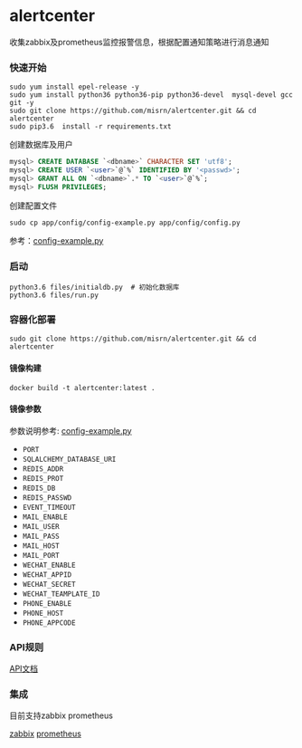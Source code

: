 # **alertcenter**

收集zabbix及prometheus监控报警信息，根据配置通知策略进行消息通知


### 快速开始

  ```shell
sudo yum install epel-release -y  
sudo yum install python36 python36-pip python36-devel  mysql-devel gcc git -y
sudo git clone https://github.com/misrn/alertcenter.git && cd alertcenter
sudo pip3.6  install -r requirements.txt
  ```
创建数据库及用户

  ```sql
mysql> CREATE DATABASE `<dbname>` CHARACTER SET 'utf8';  
mysql> CREATE USER `<user>`@`%` IDENTIFIED BY '<passwd>';  
mysql> GRANT ALL ON `<dbname>`.* TO `<user>`@`%`;  
mysql> FLUSH PRIVILEGES;
  ```

创建配置文件  
  ```shell
sudo cp app/config/config-example.py app/config/config.py  
  ```

参考：[config-example.py](<https://github.com/misrn/alertcenter/blob/master/files/app/config/config-example.py>)

### 启动

```shell
python3.6 files/initialdb.py  # 初始化数据库  
python3.6 files/run.py 
```

### 容器化部署
  ```shell
sudo git clone https://github.com/misrn/alertcenter.git && cd alertcenter
  ```
#### 镜像构建  

    docker build -t alertcenter:latest .
#### 镜像参数
参数说明参考: [config-example.py](<https://github.com/misrn/alertcenter/blob/master/files/app/config/config-example.py>)
- `PORT`
- `SQLALCHEMY_DATABASE_URI`
- `REDIS_ADDR`
- `REDIS_PROT`
- `REDIS_DB`
- `REDIS_PASSWD`
- `EVENT_TIMEOUT`
- `MAIL_ENABLE`
- `MAIL_USER`
- `MAIL_PASS`
- `MAIL_HOST`
- `MAIL_PORT`
- `WECHAT_ENABLE`
- `WECHAT_APPID`
- `WECHAT_SECRET`
- `WECHAT_TEAMPLATE_ID`
- `PHONE_ENABLE`
- `PHONE_HOST`
- `PHONE_APPCODE`

### API规则

[API文档](<https://github.com/misrn/alertcenter/blob/master/doc/api.md>)

### 集成
目前支持zabbix prometheus

[zabbix](<https://github.com/misrn/alertcenter/blob/master/doc/zabbix.md>) [prometheus](<https://github.com/misrn/alertcenter/blob/master/doc/prometheus.md>)

